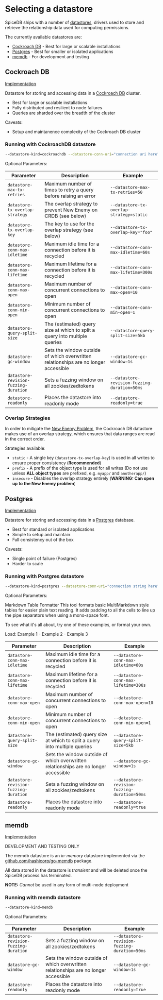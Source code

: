 # Selecting a datastore

SpiceDB ships with a number of [datastores](/internal/datastore), drivers used to store and retrieve the relationship data used for computing permissions.

The currently available datastores are:

- [Cockroach DB](#cockroach-db) - Best for large or scalable installations
- [Postgres](#postgres) - Best for smaller or isolated applications
- [memdb](#memdb) - For development and testing

## Cockroach DB

[Implementation](/internal/datastore/crdb)

Datastore for storing and accessing data in a [Cockroach DB](https://github.com/cockroachdb/cockroach) cluster.

- Best for large or scalable installations
- Fully distributed and resilient to node failures
- Queries are sharded over the breadth of the cluster

Caveats:

- Setup and maintanence complexity of the Cockroach DB cluster

### Running with CockroachDB datastore

```sh
--datastore-kind=cockroachdb --datastore-conn-uri="connection uri here"
```

Optional Parameters:

| Parameter                             | Description                                                                         | Example                                      |
|---------------------------------------|-------------------------------------------------------------------------------------|----------------------------------------------|
| `datastore-max-tx-retries`            | Maximum number of times to retry a query before raising an error                    | `--datastore-max-tx-retries=50`              |
| `datastore-tx-overlap-strategy`       | The overlap strategy to prevent New Enemy on CRDB (see below)                       | `--datastore-tx-overlap-strategy=static`     |
| `datastore-tx-overlap-key`            | The key to use for the overlap strategy (see below)                                 | `--datastore-tx-overlap-key="foo"`           |
| `datastore-conn-max-idletime`         | Maximum idle time for a connection before it is recycled                            | `--datastore-conn-max-idletime=60s`          |
| `datastore-conn-max-lifetime`         | Maximum lifetime for a connection before it is recycled                             | `--datastore-conn-max-lifetime=300s`         |
| `datastore-conn-max-open`             | Maximum number of concurrent connections to open                                    | `--datastore-conn-max-open=10`               |
| `datastore-conn-min-open`             | Minimum number of concurrent connections to open                                    | `--datastore-conn-min-open=1`                |
| `datastore-query-split-size`          | The (estimated) query size at which to split a query into multiple queries          | `--datastore-query-split-size=5kb`           |
| `datastore-gc-window`                 | Sets the window outside of which overwritten relationships are no longer accessible | `--datastore-gc-window=1s`                   |
| `datastore-revision-fuzzing-duration` | Sets a fuzzing window on all zookies/zedtokens                                      | `--datastore-revision-fuzzing-duration=50ms` |
| `datastore-readonly`                  | Places the datastore into readonly mode                                             | `--datastore-readonly=true`                  |

### Overlap Strategies

In order to mitigate the [New Enemy Problem](https://authzed.com/blog/new-enemies/), the Cockroach DB datastore makes use of an overlap strategy, which ensures that data ranges are read in the correct order.

Strategies available:

- `static` - A single key (`datastore-tx-overlap-key`) is used in all writes to ensure proper consistency (**Recommended**)
- `prefix` - A prefix of the object type is used for all writes (Do not use unless **ALL object types** are prefixed, e.g. `myapp/` and `anotherapp/`)
- `insecure` - Disables the overlap strategy entirely (**WARNING: Can open up to the New Enemy problem**)

## Postgres

[Implementation](/internal/datastore/postgres)

Datastore for storing and accessing data in a [Postgres](https://www.postgresql.org/) database.

- Best for standard or isolated applications
- Simple to setup and maintain
- Full consistency out of the box

Caveats:

- Single point of failure (Postgres)
- Harder to scale

### Running with Postgres datastore

```sh
--datastore-kind=postgres --datastore-conn-uri="connection string here"
```

Optional Parameters:

Markdown Table Formatter
This tool formats basic MultiMarkdown style tables for easier plain text reading. It adds padding to all the cells to line up the pipe separators when using a mono-space font.

To see what it's all about, try one of these examples, or format your own.

Load: Example 1 - Example 2 - Example 3

| Parameter                             | Description                                                                         | Example                                      |
|---------------------------------------|-------------------------------------------------------------------------------------|----------------------------------------------|
| `datastore-conn-max-idletime`         | Maximum idle time for a connection before it is recycled                            | `--datastore-conn-max-idletime=60s`          |
| `datastore-conn-max-lifetime`         | Maximum lifetime for a connection before it is recycled                             | `--datastore-conn-max-lifetime=300s`         |
| `datastore-conn-max-open`             | Maximum number of concurrent connections to open                                    | `--datastore-conn-max-open=10`               |
| `datastore-conn-min-open`             | Minimum number of concurrent connections to open                                    | `--datastore-conn-min-open=1`                |
| `datastore-query-split-size`          | The (estimated) query size at which to split a query into multiple queries          | `--datastore-query-split-size=5kb`           |
| `datastore-gc-window`                 | Sets the window outside of which overwritten relationships are no longer accessible | `--datastore-gc-window=1s`                   |
| `datastore-revision-fuzzing-duration` | Sets a fuzzing window on all zookies/zedtokens                                      | `--datastore-revision-fuzzing-duration=50ms` |
| `datastore-readonly`                  | Places the datastore into readonly mode                                             | `--datastore-readonly=true`                  |

## memdb

[Implementation](/internal/datastore/memdb)

DEVELOPMENT AND TESTING ONLY

The memdb datastore is an *in-memory* datastore implemented via the [github.com/hashicorp/go-memdb](github.com/hashicorp/go-memdb) package.

All data stored in the datastore is *transient* and will be deleted once the SpiceDB process has terminated.

**NOTE:** *Cannot* be used in any form of multi-node deployment

### Running with memdb datastore

```sh
--datastore-kind=memdb
```

Optional Parameters:

| Parameter                             | Description                                                                         | Example                                      |
|---------------------------------------|-------------------------------------------------------------------------------------|----------------------------------------------|
| `datastore-revision-fuzzing-duration` | Sets a fuzzing window on all zookies/zedtokens                                      | `--datastore-revision-fuzzing-duration=50ms` |
| `datastore-gc-window`                 | Sets the window outside of which overwritten relationships are no longer accessible | `--datastore-gc-window=1s`                   |
| `datastore-readonly`                  | Places the datastore into readonly mode                                             | `--datastore-readonly=true`                  |
